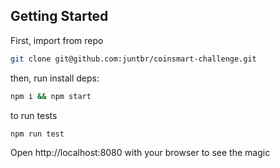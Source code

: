 ## Getting Started

First, import from repo
```bash
git clone git@github.com:juntbr/coinsmart-challenge.git
```

then, run install deps:

```bash
npm i && npm start
```


to run tests

```bash
npm run test
```

Open http://localhost:8080 with your browser to see the magic


